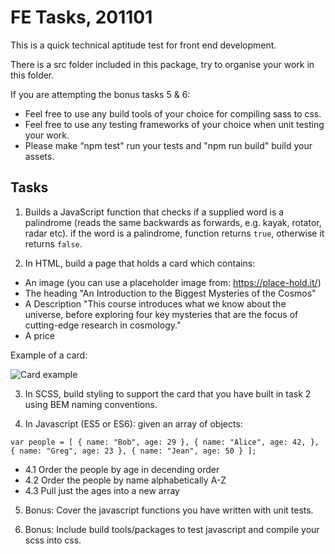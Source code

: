 # FE Tasks, 201101

This is a quick technical aptitude test for front end development. 

There is a src folder included in this package, try to organise your work in this folder.

If you are attempting the bonus tasks 5 & 6:
- Feel free to use any build tools of your choice for compiling sass to css.
- Feel free to use any testing frameworks of your choice when unit testing your work.
- Please make “npm test" run your tests and "npm run build" build your assets.

## Tasks

1. Builds a JavaScript function that checks if a supplied word is a palindrome (reads the same backwards as forwards, e.g. kayak, rotator, radar etc). if the word is a palindrome, function returns `true`, otherwise it returns `false`.

2. In HTML, build a page that holds a card which contains:
  - An image (you can use a placeholder image from: https://place-hold.it/)
  - The heading "An Introduction to the Biggest Mysteries of the Cosmos"
  - A Description "This course introduces what we know about the universe, before exploring four key mysteries that are the focus of cutting-edge research in cosmology."
  - A price

Example of a card: 

![Card example](https://github.com/davidtrussler/NS_FE-test/blob/main/card.png "Card example")

3. In SCSS, build styling to support the card that you have built in task 2 using BEM naming conventions.

4. In Javascript (ES5 or ES6): given an array of objects:

```
var people = [ { name: "Bob", age: 29 }, { name: "Alice", age: 42, }, { name: "Greg", age: 23 }, { name: "Jean", age: 50 } ];
```

  - 4.1 Order the people by age in decending order
  - 4.2 Order the people by name alphabetically A-Z
  - 4.3 Pull just the ages into a new array

5. Bonus: Cover the javascript functions you have written with unit tests.

6. Bonus: Include build tools/packages to test javascript and compile your scss into css.
